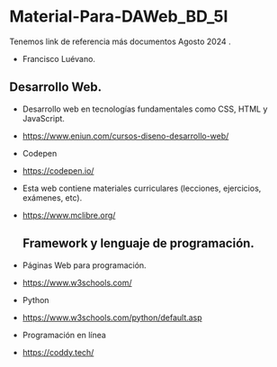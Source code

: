 # Material-Para-DAWeb_BD_5I
Tenemos link de referencia más documentos Agosto 2024 .
- Francisco Luévano.
## Desarrollo Web.
- Desarrollo web en tecnologías fundamentales como CSS, HTML y JavaScript.
- https://www.eniun.com/cursos-diseno-desarrollo-web/

- Codepen
- https://codepen.io/
- Esta web contiene materiales curriculares (lecciones, ejercicios, exámenes, etc).
- https://www.mclibre.org/

  ## Framework y lenguaje de programación.
- Páginas Web para programación.
- https://www.w3schools.com/
- Python
-  https://www.w3schools.com/python/default.asp
-  Programación en línea
-  https://coddy.tech/
